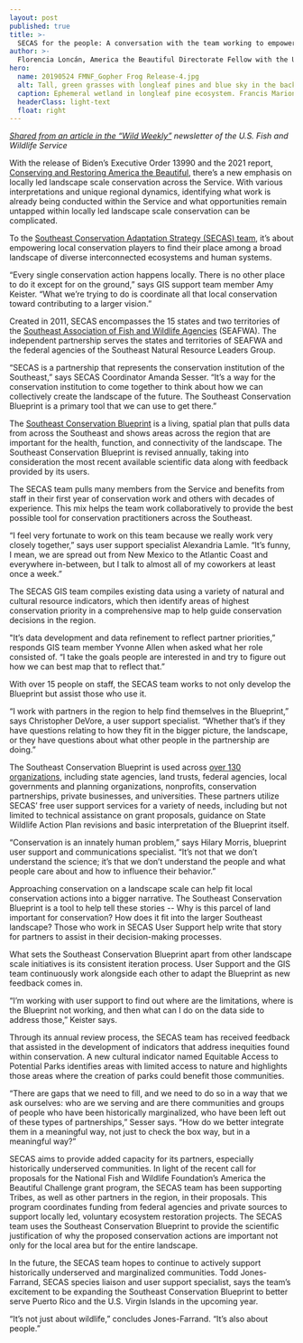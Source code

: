 ```yaml
---
layout: post
published: true
title: >-
  SECAS for the people: A conversation with the team working to empower communities
author: >-
  Florencia Loncán, America the Beautiful Directorate Fellow with the U.S. Fish and Wildlife Service
hero:
  name: 20190524 FMNF_Gopher Frog Release-4.jpg
  alt: Tall, green grasses with longleaf pines and blue sky in the background.
  caption: Ephemeral wetland in longleaf pine ecosystem. Francis Marion National Forest, South Carolina. <a href="https://www.fws.gov/media/ephemeral-wetland-longleaf-pine-ecosystem">Photo</a> by Melanie Olds, 2019.
  headerClass: light-text
  float: right
---
```

_[Shared from an article in the “Wild Weekly”](https://www.fws.gov/story/2022-08/southeast-conservation-adaptation-strategy-people) newsletter of the U.S. Fish and Wildlife Service_

With the release of Biden’s Executive Order 13990 and the 2021 report, [Conserving and Restoring America the Beautiful](https://www.doi.gov/sites/doi.gov/files/report-conserving-and-restoring-america-the-beautiful-2021.pdf), there’s a new emphasis on locally led landscape scale conservation across the Service. With various interpretations and unique regional dynamics, identifying what work is already being conducted within the Service and what opportunities remain untapped within locally led landscape scale conservation can be complicated.<!--more-->

To the [Southeast Conservation Adaptation Strategy (SECAS) team](https://secassoutheast.org/staff), it’s about empowering local conservation players to find their place among a  broad landscape of diverse interconnected ecosystems and human systems.

“Every single conservation action happens locally. There is no other place to do it except for on the ground,” says GIS support team member Amy Keister. “What we’re trying to do is coordinate all that local conservation toward contributing to a larger vision.”

Created in 2011, SECAS encompasses the 15 states and two territories of the [Southeast Association of Fish and Wildlife Agencies](https://seafwa.org/) (SEAFWA). The independent partnership serves the states and territories of SEAFWA and the federal agencies of the Southeast Natural Resource Leaders Group.

“SECAS is a partnership that represents the conservation institution of the Southeast,” says SECAS Coordinator Amanda Sesser. “It’s a way for the conservation institution to come together to think about how we can collectively create the landscape of the future. The Southeast Conservation Blueprint is a primary tool that we can use to get there.”

The [Southeast Conservation Blueprint](https://secassoutheast.org/blueprint) is a living, spatial plan that pulls data from across the Southeast and shows areas across the region that are important for the health, function, and connectivity of the landscape. The Southeast Conservation Blueprint is revised annually, taking into consideration the most recent available scientific data along with feedback provided by its users.

The SECAS team pulls many members from the Service and benefits from staff in their first year of conservation work and others with decades of experience. This mix helps the team work collaboratively to provide the best possible tool for conservation practitioners across the Southeast.

“I feel very fortunate to work on this team because we really work very closely together,” says  user support specialist Alexandria Lamle. “It’s funny, I mean, we are spread out from New Mexico to the Atlantic Coast and everywhere in-between, but I talk to almost all of my coworkers at least once a week.”

The SECAS GIS team compiles existing data using a variety of natural  and cultural resource indicators, which then identify areas of highest conservation priority in a comprehensive map to help guide conservation decisions in the region. 

"It’s data development and data refinement to reflect partner priorities,” responds GIS team member Yvonne Allen when asked what her role consisted of. “I take the goals people are interested in and try to figure out how we can best map that to reflect that.”

With over 15 people on staff, the SECAS team works to not only develop the Blueprint but assist those who use it.

“I work with partners in the region to help find themselves in the Blueprint,” says Christopher DeVore, a user support specialist. “Whether that’s if they have questions relating to how they fit in the bigger picture, the landscape, or they have questions about what other people in the partnership are doing.”

The Southeast Conservation Blueprint is used across [over 130 organizations](https://secassoutheast.org/organizations-using-the-blueprint), including state agencies, land trusts, federal agencies, local governments and planning organizations, nonprofits, conservation partnerships, private businesses, and universities. These partners utilize SECAS’ free user support services for a variety of needs, including but not limited to technical assistance on grant proposals, guidance on State Wildlife Action Plan revisions and basic interpretation of the Blueprint itself.

“Conservation is an innately human problem,” says Hilary Morris, blueprint user support and communications specialist. “It’s not that we don’t understand the science; it’s that we don’t understand the people and what people care about and how to influence their behavior.”

Approaching conservation on a landscape scale can help fit local conservation actions into a bigger narrative. The Southeast Conservation Blueprint is a tool to help tell these stories -- Why is this parcel of land important for conservation? How does it fit into the larger Southeast landscape? Those who work in SECAS User Support help write that story for partners to assist in their decision-making processes. 

What sets the Southeast Conservation Blueprint apart from other landscape scale initiatives is its consistent iteration process. User Support and the GIS team continuously work alongside each other to adapt the Blueprint as new feedback comes in.

“I’m working with user support to find out where are the limitations, where is the Blueprint not working, and then what can I do on the data side to address those,” Keister says.

Through its annual review process, the SECAS team has received feedback that assisted in the development of indicators that address inequities found within conservation. A new cultural indicator named Equitable Access to Potential Parks identifies areas with limited access to nature and highlights those areas where the creation of parks could benefit those communities.

“There are gaps that we need to fill, and we need to do so in a way that we ask ourselves: who are we serving and are there communities and groups of people who have been historically marginalized, who have been left out of these types of partnerships,” Sesser says. “How do we better integrate them in a meaningful way, not just to check the box way, but in a meaningful way?”

SECAS aims to provide added capacity for its partners, especially historically underserved communities. In light of the recent call for proposals for the National Fish and Wildlife Foundation’s America the Beautiful Challenge grant program, the SECAS team has been supporting Tribes, as well as other partners in the region, in their proposals. This program coordinates funding from federal agencies and private sources to support locally led, voluntary ecosystem restoration projects. The SECAS team uses the Southeast Conservation Blueprint to provide the scientific justification of why the proposed conservation actions are important not only for the local area but for the entire landscape. 

In the future, the SECAS team hopes to continue to actively support historically underserved and marginalized communities. Todd Jones-Farrand, SECAS species liaison and user support specialist, says the team’s excitement to be expanding the Southeast Conservation Blueprint to better serve Puerto Rico and the U.S. Virgin Islands in the upcoming year.

“It’s not just about wildlife,” concludes Jones-Farrand. “It’s also about people.”
